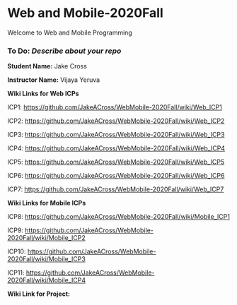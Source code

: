# Web and Mobile-2020Fall
Welcome to Web and Mobile Programming

### To Do: _Describe about your repo_

**Student Name:** Jake Cross

**Instructor Name:** Vijaya Yeruva

**Wiki Links for Web ICPs**

ICP1: https://github.com/JakeACross/WebMobile-2020Fall/wiki/Web_ICP1

ICP2: https://github.com/JakeACross/WebMobile-2020Fall/wiki/Web_ICP2

ICP3: https://github.com/JakeACross/WebMobile-2020Fall/wiki/Web_ICP3

ICP4: https://github.com/JakeACross/WebMobile-2020Fall/wiki/Web_ICP4

ICP5: https://github.com/JakeACross/WebMobile-2020Fall/wiki/Web_ICP5

ICP6: https://github.com/JakeACross/WebMobile-2020Fall/wiki/Web_ICP6

ICP7: https://github.com/JakeACross/WebMobile-2020Fall/wiki/Web_ICP7



**Wiki Links for Mobile ICPs**

ICP8: https://github.com/JakeACross/WebMobile-2020Fall/wiki/Mobile_ICP1

ICP9: https://github.com/JakeACross/WebMobile-2020Fall/wiki/Mobile_ICP2

ICP10: https://github.com/JakeACross/WebMobile-2020Fall/wiki/Mobile_ICP3

ICP11: https://github.com/JakeACross/WebMobile-2020Fall/wiki/Mobile_ICP4


**Wiki Link for Project:** 
